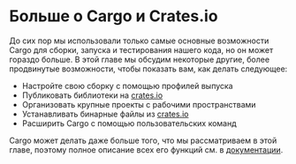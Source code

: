 # Больше о Cargo и Crates.io

До сих пор мы использовали только самые основные возможности Cargo для сборки, запуска и тестирования нашего кода, но он может гораздо больше. В этой главе мы обсудим некоторые другие, более продвинутые возможности, чтобы показать вам, как делать следующее:

- Настройте свою сборку с помощью профилей выпуска
- Публиковать библиотеки на [crates.io](https://crates.io/)<!-- ignore -->
- Организовать крупные проекты с рабочими пространствами
- Устанавливать бинарные файлы из [crates.io](https://crates.io/)<!-- ignore -->
- Расширить Cargo с помощью пользовательских команд

Cargo может делать даже больше того, что мы рассматриваем в этой главе, поэтому полное описание всех его функций см. в [документации](https://doc.rust-lang.org/cargo/).
